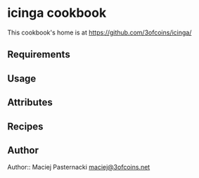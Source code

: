 icinga cookbook
===============

This cookbook's home is at https://github.com/3ofcoins/icinga/

Requirements
------------

Usage
-----

Attributes
----------

Recipes
-------

Author
------

Author:: Maciej Pasternacki <maciej@3ofcoins.net>
